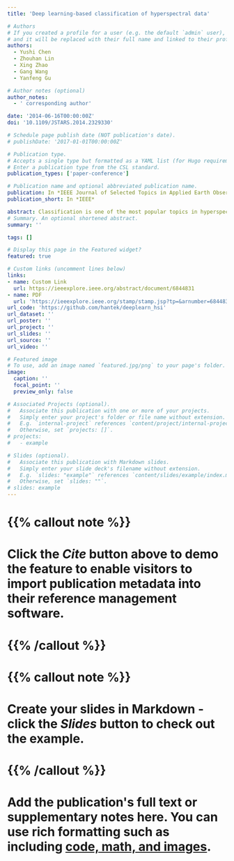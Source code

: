 ```yaml
---
title: 'Deep learning-based classification of hyperspectral data'

# Authors
# If you created a profile for a user (e.g. the default `admin` user), write the username (folder name) here
# and it will be replaced with their full name and linked to their profile.
authors:
  - Yushi Chen
  - Zhouhan Lin
  - Xing Zhao
  - Gang Wang
  - Yanfeng Gu

# Author notes (optional)
author_notes:
  - ' corresponding author'

date: '2014-06-16T00:00:00Z'
doi: '10.1109/JSTARS.2014.2329330'

# Schedule page publish date (NOT publication's date).
# publishDate: '2017-01-01T00:00:00Z'

# Publication type.
# Accepts a single type but formatted as a YAML list (for Hugo requirements).
# Enter a publication type from the CSL standard.
publication_types: ['paper-conference']

# Publication name and optional abbreviated publication name.
publication: In *IEEE Journal of Selected Topics in Applied Earth Observations and Remote Sensing*
publication_short: In *IEEE*

abstract: Classification is one of the most popular topics in hyperspectral remote sensing. In the last two decades, a huge number of methods were proposed to deal with the hyperspectral data classification problem. However, most of them do not hierarchically extract deep features. In this paper, the concept of deep learning is introduced into hyperspectral data classification for the first time. First, we verify the eligibility of stacked autoencoders by following classical spectral information-based classification. Second, a new way of classifying with spatial-dominated information is proposed. We then propose a novel deep learning framework to merge the two features, from which we can get the highest classification accuracy. The framework is a hybrid of principle component analysis (PCA), deep learning architecture, and logistic regression. Specifically, as a deep learning architecture, stacked autoencoders are aimed to get useful high-level features. Experimental results with widely-used hyperspectral data indicate that classifiers built in this deep learning-based framework provide competitive performance. In addition, the proposed joint spectral-spatial deep neural network opens a new window for future research, showcasing the deep learning-based methods' huge potential for accurate hyperspectral data classification.
# Summary. An optional shortened abstract.
summary: ''

tags: []

# Display this page in the Featured widget?
featured: true

# Custom links (uncomment lines below)
links:
- name: Custom Link
  url: https://ieeexplore.ieee.org/abstract/document/6844831
- name: PDF
  url: 'https://ieeexplore.ieee.org/stamp/stamp.jsp?tp=&arnumber=6844831'
url_code: 'https://github.com/hantek/deeplearn_hsi'
url_dataset: ''
url_poster: ''
url_project: ''
url_slides: ''
url_source: ''
url_video: ''

# Featured image
# To use, add an image named `featured.jpg/png` to your page's folder.
image:
  caption: ''
  focal_point: ''
  preview_only: false

# Associated Projects (optional).
#   Associate this publication with one or more of your projects.
#   Simply enter your project's folder or file name without extension.
#   E.g. `internal-project` references `content/project/internal-project/index.md`.
#   Otherwise, set `projects: []`.
# projects:
#   - example

# Slides (optional).
#   Associate this publication with Markdown slides.
#   Simply enter your slide deck's filename without extension.
#   E.g. `slides: "example"` references `content/slides/example/index.md`.
#   Otherwise, set `slides: ""`.
# slides: example
---
```


# {{% callout note %}}
# Click the _Cite_ button above to demo the feature to enable visitors to import publication metadata into their reference management software.
# {{% /callout %}}

# {{% callout note %}}
# Create your slides in Markdown - click the _Slides_ button to check out the example.
# {{% /callout %}}

# Add the publication's **full text** or **supplementary notes** here. You can use rich formatting such as including [code, math, and images](https://docs.hugoblox.com/content/writing-markdown-latex/).

